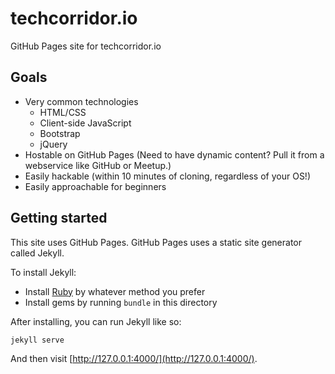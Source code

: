# techcorridor.io

GitHub Pages site for techcorridor.io

## Goals

* Very common technologies
  * HTML/CSS
  * Client-side JavaScript
  * Bootstrap
  * jQuery
* Hostable on GitHub Pages  (Need to have dynamic content?  Pull it from a webservice like GitHub or Meetup.)
* Easily hackable (within 10 minutes of cloning, regardless of your OS!)
* Easily approachable for beginners

## Getting started

This site uses GitHub Pages.  GitHub Pages uses a static site generator called Jekyll.

To install Jekyll:

  * Install [Ruby](https://www.ruby-lang.org/en/) by whatever method you prefer
  * Install gems by running `bundle` in this directory

After installing, you can run Jekyll like so:

    jekyll serve

And then visit [http://127.0.0.1:4000/](http://127.0.0.1:4000/).

